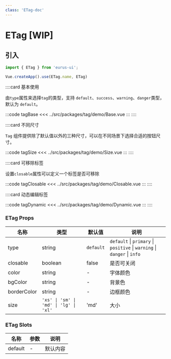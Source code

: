 ```yaml
---
class: 'ETag-doc'
---
```


# ETag [WIP]

## 引入

```javascript
import { ETag } from 'eurus-ui';

Vue.createApp().use(ETag.name, ETag)
```

::::card 基本使用

由`type`属性来选择`tag`的类型，支持 `default`、`success`、`warning`、`danger`类型，默认为 `default`。

:::code tagBase
<<< ../src/packages/tag/demo/Base.vue
:::
::::

::::card 不同尺寸

`Tag` 组件提供除了默认值以外的三种尺寸，可以在不同场景下选择合适的按钮尺寸。

:::code tagSize
<<< ../src/packages/tag/demo/Size.vue
:::
::::

::::card 可移除标签

设置`closable`属性可以定义一个标签是否可移除

:::code tagClosable
<<< ../src/packages/tag/demo/Closable.vue
:::
::::

::::card 动态编辑标签

:::code tagDynamic
<<< ../src/packages/tag/demo/Dynamic.vue
:::
::::

### ETag Props

| 名称 | 类型 | 默认值 | 说明 |
| --- | --- | --- | --- |
| type | string | `default`  | `default` \| `primary` \| `positive` \| `warning` \| `danger` \| `info`|
| closable | boolean | false | 是否可关闭 |
| color | string | - | 字体颜色 |
| bgColor | string | - | 背景色 |
| borderColor | string | - | 边框颜色 |
| size | `'xs' \| 'sm' \| 'md' \| 'lg' \| 'xl'` | 'md' | 大小 |

### ETag Slots

| 名称      | 参数  | 说明   |
|---------|-----|------|
| default | -   | 默认内容 |
